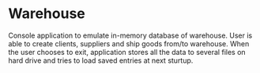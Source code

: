 # Warehouse

Console application to emulate in-memory database of warehouse. User is able to create clients, suppliers and ship goods from/to warehouse. When the user chooses to exit, application stores all the data to several files on hard drive and tries to load saved entries at next sturtup.
